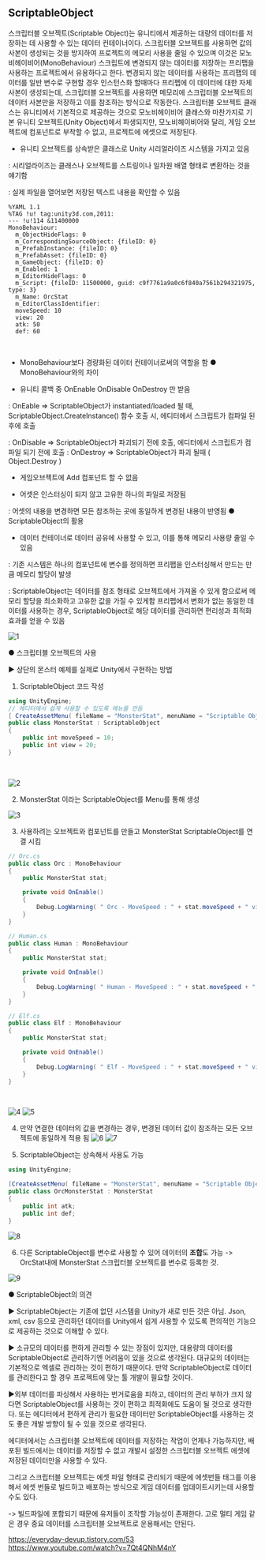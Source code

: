 ## ScriptableObject
스크립터블 오브젝트(Scriptable Object)는 유니티에서 제공하는 대량의 데이터를 저장하는 데 사용할 수 있는 데이터 컨테이너이다. 스크립터블 오브젝트를 사용하면 값의 사본이 생성되는 것을 방지하여 프로젝트의 메모리 사용을 줄일 수 있으며 이것은 모노비헤이비어(MonoBehaviour) 스크립트에 변경되지 않는 데이터를 저장하는 프리팹을 사용하는 프로젝트에서 유용하다고 한다. 변경되지 않는 데이터를 사용하는 프리팹의 데이터를 일반 변수로 구현할 경우 인스턴스화 할때마다 프리펩에 이 데이터에 대한 자체 사본이 생성되는데, 스크립터블 오브젝트를 사용하면 메모리에 스크립터블 오브젝트의 데이터 사본만을 저장하고 이를 참조하는 방식으로 작동한다.
스크립터블 오브젝트 클래스는 유니티에서 기본적으로 제공하는 것으로 모노비헤이비어 클래스와 마찬가지로 기본 유니티 오브젝트(Unity Object)에서 파생되지만, 모노비헤이비어와 달리, 게임 오브젝트에 컴포넌트로 부착할 수 없고, 프로젝트에 에셋으로 저장된다.

- 유니티 오브젝트를 상속받은 클래스로 Unity 시리얼라이즈 시스템을 가지고 있음

: 시리얼라이즈는 클래스나 오브젝트를 스트링이나 일차원 배열 형태로 변환하는 것을 얘기함


: 실제 파일을 열어보면 저장된 텍스트 내용을 확인할 수 있음
```
%YAML 1.1
%TAG !u! tag:unity3d.com,2011:
--- !u!114 &11400000
MonoBehaviour:
  m_ObjectHideFlags: 0
  m_CorrespondingSourceObject: {fileID: 0}
  m_PrefabInstance: {fileID: 0}
  m_PrefabAsset: {fileID: 0}
  m_GameObject: {fileID: 0}
  m_Enabled: 1
  m_EditorHideFlags: 0
  m_Script: {fileID: 11500000, guid: c9f7761a9a0c6f840a7561b294321975, type: 3}
  m_Name: OrcStat
  m_EditorClassIdentifier: 
  moveSpeed: 10
  view: 20
  atk: 50
  def: 60
```
<br>

- MonoBehaviour보다 경량화된 데이터 컨테이너로써의 역할을 함
● MonoBehaviour와의 차이

- 유니티 콜백 중 OnEnable OnDisable OnDestroy 만 받음

: OnEable => ScriptableObject가 instantiated/loaded 될 때, ScriptableObject.CreateInstance() 함수 호출 시, 에디터에서 스크립트가 컴파일 된 후에 호출 

: OnDisable => ScriptableObject가 파괴되기 전에 호출, 에디터에서 스크립트가 컴파일 되기 전에 호출
: OnDestroy => ScriptableObject가 파괴 될때 ( Object.Destroy )

- 게임오브젝트에 Add 컴포넌트 할 수 없음

- 어셋은 인스터싱이 되지 않고 고유한 하나의 파일로 저장됨

: 어셋의 내용을 변경하면 모든 참조하는 곳에 동일하게 변경된 내용이 반영됨
● ScriptableObject의 활용

- 데이터 컨테이너로 데이터 공유에 사용할 수 있고, 이를 통해 메모리 사용량 줄일 수 있음

: 기존 시스템은 하나의 컴포넌트에 변수를 정의하면 프리팹을 인스터싱해서 만드는 만큼 메모리 할당이 발생

: ScriptableObject는 데이터를 참조 형태로 오브젝트에서 가져올 수 있게 함으로써 메모리 할당을 최소화하고 고유한 값을 가질 수 있게함
프리펩에서 변화가 없는 동일한 데이터를 사용하는 경우, ScriptableObject로 해당 데이터를 관리하면 편리성과 최적화 효과를 얻을 수 있음

![1](https://user-images.githubusercontent.com/43705434/129469410-d3cd7408-35dc-43a7-a4ec-a08bf61b8517.PNG)

● 스크립터블 오브젝트의 사용

▶ 상단의 몬스터 예제를 실제로 Unity에서 구현하는 방법

1. ScriptableObject 코드 작성

```c#
using UnityEngine;
// 에디터에서 쉽게 사용할 수 있도록 메뉴를 만듬
[ CreateAssetMenu( fileName = "MonsterStat", menuName = "Scriptable Object Asset/MonsterStat" )]
public class MonsterStat : ScriptableObject
{
	public int moveSpeed = 10;
	public int view = 20;
}
```
<br>

![2](https://user-images.githubusercontent.com/43705434/129469412-808779f9-30fd-48af-98f4-825ac6c15bee.PNG)

2. MonsterStat 이라는 ScriptableObject를 Menu를 통해 생성

![3](https://user-images.githubusercontent.com/43705434/129469415-a0244d19-23dd-44f4-8288-56fead5108dd.PNG)

3. 사용하려는 오브젝트와 컴포넌트를 만들고 MonsterStat ScriptableObject를 연결 시킴


```c#
// Orc.cs
public class Orc : MonoBehaviour
{
	public MonsterStat stat;

	private void OnEnable()
	{
		Debug.LogWarning( " Orc - MoveSpeed : " + stat.moveSpeed + " view : " + stat.view );
	}
}

// Human.cs
public class Human : MonoBehaviour
{
	public MonsterStat stat;

	private void OnEnable()
	{
		Debug.LogWarning( " Human - MoveSpeed : " + stat.moveSpeed + " view : " + stat.view );
	}
}

// Elf.cs
public class Elf : MonoBehaviour
{
	public MonsterStat stat;

	private void OnEnable()
	{
		Debug.LogWarning( " Elf - MoveSpeed : " + stat.moveSpeed + " view : " + stat.view );
	}
}
```
<br>


![4](https://user-images.githubusercontent.com/43705434/129469417-a3eaae25-ca7f-4dbb-8d34-a344659c7b4b.PNG)
![5](https://user-images.githubusercontent.com/43705434/129469418-c132a8b8-eee6-469f-bdb3-9be05b66195a.PNG)

4. 만약 연결한 데이터의 값을 변경하는 경우, 변경된 데이터 값이 참조하는 모든 오브젝트에 동일하게 적용 됨
![6](https://user-images.githubusercontent.com/43705434/129469419-80d7e15c-b2c9-456e-a171-6bed0815ecc6.PNG)
![7](https://user-images.githubusercontent.com/43705434/129469420-a1b05ffc-a287-4750-a1f9-e452cf08c221.PNG)

5. ScriptableObject는 상속해서 사용도 가능
```c#
using UnityEngine;

[CreateAssetMenu( fileName = "MonsterStat", menuName = "Scriptable Object Asset/Orc Stat" )]
public class OrcMonsterStat : MonsterStat
{
	public int atk;
	public int def;
}
```
![8](https://user-images.githubusercontent.com/43705434/129469421-bac45e71-ed31-4fdf-82da-a1208ab2d2b9.PNG)

6. 다른 ScriptableObject를 변수로 사용할 수 있어 데이터의 **조합**도 가능
-> OrcStat내에 MonsterStat 스크립터블 오브젝트를 변수로 등록한 것.

![9](https://user-images.githubusercontent.com/43705434/129469422-d2dd634b-4459-4498-a72d-c74b123048f6.PNG)

● ScriptableObject의 의견

▶ ScriptableObject는 기존에 없던 시스템을 Unity가 새로 만든 것은 아님. Json, xml, csv 등으로 관리하던 데이터를 Unity에서 쉽게 사용할 수 있도록 편의적인 기능으로 제공하는 것으로 이해할 수 있다.

▶ 소규모의 데이터를 편하게 관리할 수 있는 장점이 있지만, 대용량의 데이터를 ScriptableObject로 관리하기엔 어려움이 있을 것으로 생각된다. 대규모의 데이터는 기본적으로 엑셀로 관리하는 것이 편하기 때문이다. 만약 ScriptableObject로 데이터를 관리한다고 할 경우 프로젝트에 맞는 툴 개발이 필요할 것이다.

▶외부 데이터를 파싱해서 사용하는 번거로움을 피하고, 데이터의 관리 부하가 크지 않다면 ScriptableObject를 사용하는 것이 편하고 최적화에도 도움이 될 것으로 생각한다. 또는 에디터에서 편하게 관리가 필요한 데이터만 ScriptableObject를 사용하는 것도 좋은 개발 방향이 될 수 있을 것으로 생각된다.






에디터에서는 스크립터블 오브젝트에 데이터를 저장하는 작업이 언제나 가능하지만, 배포된 빌드에서는 데이터를 저장할 수 없고 개발시 설정한 스크립터블 오브젝트 에셋에 저장된 데이터만을 사용할 수 있다.

그리고 스크립터블 오브젝트는 에셋 파일 형태로 관리되기 때문에 에셋번들 태그를 이용해서 에셋 번들로 빌드하고 배포하는 방식으로 게임 데이터를 업데이트시키는데 사용할 수도 있다.

-> 빌드파일에 포함되기 때문에 유저들이 조작할 가능성이 존재한다. 고로 멀티 게임 같은 경우 중요 데이터를 스크립터블 오브젝트로 운용해서는 안된다.

https://everyday-devup.tistory.com/53 <br>
https://www.youtube.com/watch?v=7Qt4QNhM4nY <br>
